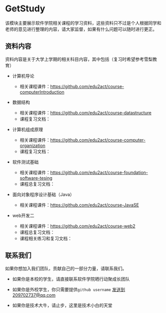 # GetStudy
该模块主要展示软件学院相关课程的学习资料，这些资料只不过是个人根据同学和老师的意见进行整理的内容，请大家监督，如果有什么问题可以随时进行更正。

## 资料内容

资料内容是关于大学上学期的相关科目内容，其中包括（复习时希望参考雪梨教育）

+ 计算机导论
  + 相关课程课件：https://github.com/edu2act/course-computerIntroduction

+ 数据结构
  + 相关课程课件：https://github.com/edu2act/course-datastructure
  + 课程复习文档：

+ 计算机组成原理
  + 相关课程课件：https://github.com/edu2act/course-computer-organization
  + 课程复习文档：

+ 软件测试基础
  + 相关课程课件：https://github.com/edu2act/course-foundation-software-tesing
  + 课程总复习文档：

+ 面向对象程序设计基础（Java）
  + 相关课程课件：https://github.com/edu2act/course-JavaSE

+ web开发二
  + 相关课程课件：https://github.com/edu2act/course-web2
  + 课程总复习文档：
  + 课程相关练习和复习文档：


## 联系我们

如果你想加入我们团队，贡献自己的一部分力量，请联系我们。

+ 如果你是本校的学生，请直接联系软件学院晒行动聚成长团队


+ 如果你是外校学生，你只需要提供`github username` 发送到209702737@qq.com
+ 如果你是技术大牛，请止步，这里是技术小白的天堂